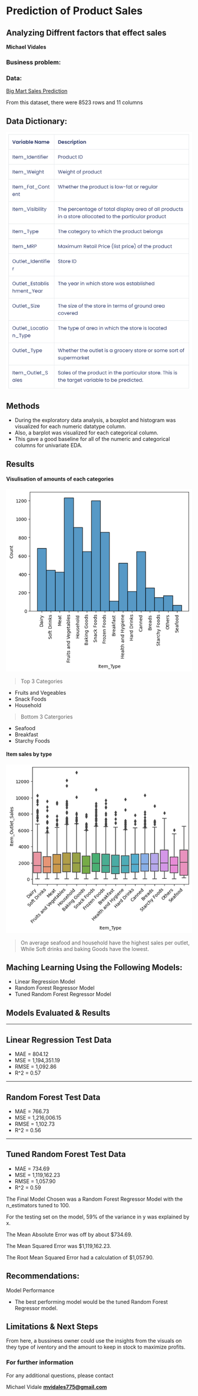 # Prediction of Product Sales
## Analyzing Diffrent factors that effect sales

**Michael Vidales** 

### Business problem:

### Data:
[Big Mart Sales Prediction](https://datahack.analyticsvidhya.com/contest/practice-problem-big-mart-sales-iii/)

From this dataset, there were 8523 rows and 11 columns 

## Data Dictionary:
![DataDictionary.png](DataDictionary.png)

## Methods
- During the exploratory data analysis, a boxplot and histogram was visualized for each numeric datatype column. 
- Also, a barplot was visualized for each categorical column. 
- This gave a good baseline for all of the numeric and categorical columns for univariate EDA.

## Results


#### Visulisation of amounts of each categories
![ITEMTYPE_COUNT.png](ITEMTYPE_COUNT.png)

> Top 3 Categories
  - Fruits and Vegeables
  - Snack Foods
  - Household

> Bottom 3 Catergories
  - Seafood
  - Breakfast
  - Starchy Foods

#### Item sales by type
![ITEMSALES_BY_TYPE.png](ITEMSALES_BY_TYPE.png)

> On average seafood and household have the highest sales per outlet, While Soft drinks and baking Goods have the lowest.


## Maching Learning Using the Following Models:

- Linear Regression Model
- Random Forest Regressor Model
- Tuned Random Forest Regressor Model

## Models Evaluated & Results

------------------------------------------------------------
Linear Regression Test Data
------------------------------------------------------------
- MAE = 804.12
- MSE = 1,194,351.19
- RMSE = 1,092.86
- R^2 = 0.57

------------------------------------------------------------
Random Forest Test Data
------------------------------------------------------------
- MAE = 766.73
- MSE = 1,216,006.15
- RMSE = 1,102.73
- R^2 = 0.56

------------------------------------------------------------
Tuned Random Forest Test Data
------------------------------------------------------------
- MAE = 734.69
- MSE = 1,119,162.23
- RMSE = 1,057.90
- R^2 = 0.59


The Final Model Chosen was a Random Forest Regressor Model with the n_estimators tuned to 100.

For the testing set on the model, 59% of the variance in y was explained by x.

The Mean Absolute Error was off by about $734.69.

The Mean Squared Error was $1,119,162.23.

The Root Mean Squared Error had a calculation of $1,057.90.


## Recommendations:

Model Performance
- The best performing model would be the tuned Random Forest Regressor model.

## Limitations & Next Steps

From here, a bussiness owner could use the insights from the visuals on they type of iventory and the amount to keep in stock to maximize profits.

### For further information


For any additional questions, please contact 

Michael Vidale
**mvidales775@gmail.com**
